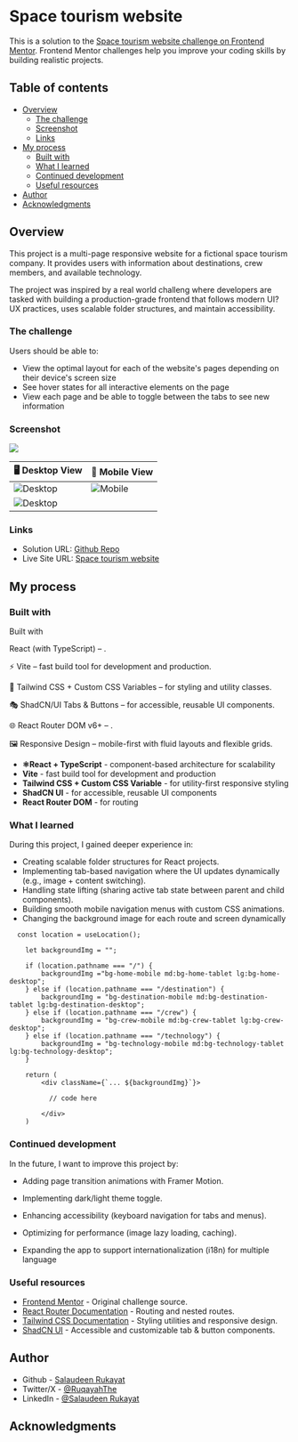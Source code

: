# Space tourism website

This is a solution to the [Space tourism website challenge on Frontend Mentor](https://www.frontendmentor.io/challenges/space-tourism-multipage-website-gRWj1URZ3). Frontend Mentor challenges help you improve your coding skills by building realistic projects. 

## Table of contents

- [Overview](#overview)
  - [The challenge](#the-challenge)
  - [Screenshot](#screenshot)
  - [Links](#links)
- [My process](#my-process)
  - [Built with](#built-with)
  - [What I learned](#what-i-learned)
  - [Continued development](#continued-development)
  - [Useful resources](#useful-resources)
- [Author](#author)
- [Acknowledgments](#acknowledgments)


## Overview

This project is a multi-page responsive website for a fictional space tourism company. It provides users with information about destinations, crew members, and available technology.

The project was inspired by a real world challeng where developers are tasked with building a production-grade frontend that follows modern UI?UX practices, uses scalable folder structures, and maintain accessibility.

### The challenge

Users should be able to:

- View the optimal layout for each of the website's pages depending on their device's screen size
- See hover states for all interactive elements on the page
- View each page and be able to toggle between the tabs to see new information

### Screenshot

![](./screenshot.jpg)

| 🖥️ Desktop View                  | 📱 Mobile View                 |
| -------------------------------- | ------------------------------ |
| ![Desktop](./src/assets/design/space-desktop.png) | ![Mobile](./src/assets/design/space-mobile.png) |
| ![Desktop](./src/assets/design/space-tablet.png) |  |



### Links

- Solution URL: [Github Repo](https://github.com/Ruqayah1204/space-tourism)
- Live Site URL: [Space tourism website]()


## My process

### Built with

Built with

 React (with TypeScript) – .

⚡ Vite – fast build tool for development and production.

🎨 Tailwind CSS + Custom CSS Variables – for styling and utility classes.

🎭 ShadCN/UI Tabs & Buttons – for accessible, reusable UI components.

🌐 React Router DOM v6+ – .

🖼 Responsive Design – mobile-first with fluid layouts and flexible grids.

- **⚛️React + TypeScript** - component-based architecture for scalability
- **Vite** - fast build tool for development and production
- **Tailwind CSS + Custom CSS Variable** - for utility-first responsive styling
- **ShadCN UI** - for accessible, reusable UI components
- **React Router DOM** - for routing

### What I learned

During this project, I gained deeper experience in:
- Creating scalable folder structures for React projects.
- Implementing tab-based navigation where the UI updates dynamically (e.g., image + content switching).
- Handling state lifting (sharing active tab state between parent and child components).
- Building smooth mobile navigation menus with custom CSS animations.
- Changing the background image for each route and screen dynamically


```tsx
  const location = useLocation();

    let backgroundImg = "";

    if (location.pathname === "/") {
        backgroundImg ="bg-home-mobile md:bg-home-tablet lg:bg-home-desktop";
    } else if (location.pathname === "/destination") {
        backgroundImg = "bg-destination-mobile md:bg-destination-tablet lg:bg-destination-desktop";
    } else if (location.pathname === "/crew") {
        backgroundImg = "bg-crew-mobile md:bg-crew-tablet lg:bg-crew-desktop";
    } else if (location.pathname === "/technology") {
        backgroundImg = "bg-technology-mobile md:bg-technology-tablet lg:bg-technology-desktop";
    }

    return (
        <div className={`... ${backgroundImg}`}>

          // code here

        </div>
    )
```

### Continued development

In the future, I want to improve this project by:

+ Adding page transition animations with Framer Motion.
- Implementing dark/light theme toggle.
+ Enhancing accessibility (keyboard navigation for tabs and menus).
- Optimizing for performance (image lazy loading, caching).
+ Expanding the app to support internationalization (i18n) for multiple language


### Useful resources

- [Frontend Mentor](https://www.frontendmentor.io/challenges/space-tourism-multipage-website-gRWj1URZ3) - Original challenge source.
- [React Router Documentation](https://reactrouter.com/) - Routing and nested routes.
- [Tailwind CSS Documentation](https://tailwindcss.com/docs) - Styling utilities and responsive design.
- [ShadCN UI](https://ui.shadcn.com/) - Accessible and customizable tab & button components.


## Author

- Github - [Salaudeen Rukayat](https://github.com/Ruqayah1204)
- Twitter/X - [@RuqayahThe](https://x.com/RuqayahThe)
- LinkedIn - [@Salaudeen Rukayat](https://www.linkedin.com/in/salaudeenrukayat)


## Acknowledgments

